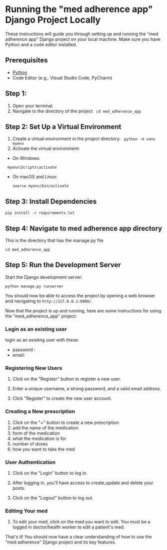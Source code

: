# Running the "med adherence app" Django Project Locally

These instructions will guide you through setting up and running the "med adherence app" Django project on your local machine. Make sure you have Python and a code editor installed.

## Prerequisites

- [Python](https://www.python.org/downloads/)
- Code Editor (e.g., Visual Studio Code, PyCharm)

## Step 1:

1. Open your terminal.
2. Navigate to the directory of the project
` cd med_adherence_app`

## Step 2: Set Up a Virtual Environment

1. Create a virtual environment in the project directory:
` python -m venv myenv`
2. Activate the virtual environment:
- On Windows:

 ```
  myenv\Scripts\activate
  ```
- On macOS and Linux:
  ```
  source myenv/bin/activate
  ```

## Step 3: Install Dependencies

`pip install -r requirements.txt`

##  Step 4: Navigate to med adherence app directory

This is the directory that has the manage.py file

`cd med_adherence_app`


## Step 5: Run the Development Server

Start the Django development server:

`python manage.py runserver`

You should now be able to access the project by opening a web browser and navigating to `http://127.0.0.1:8000/`.

Now that the project is up and running, here are some instructions for using the "med_adherence_app" project:

### Login as an existing user

login as an existing user with these: 
- password : 
- email: 

### Registering New Users

1. Click on the "Register" button to register a new user.

2. Enter a unique username, a strong password, and a valid email address.

3. Click "Register" to create the new user account.


### Creating a New prescription 

1. Click on the "+" button to create a new prescription
2. add the name of the medication
3. form of the medication
4. what the medication is for
5. number of doses
6. how you want to take the med

### User Authentication

1. Click on the "Login" button to log in.

2. After logging in, you'll have access to create,update and delete your posts.

3. Click on the "Logout" button to log out.


### Editing Your med

1. To edit your med, click on the med you want to edit. You must be a logged in doctor/health worker to edit a patient's med.


That's it! You should now have a clear understanding of how to use the "med adherence" Django project and its key features.
